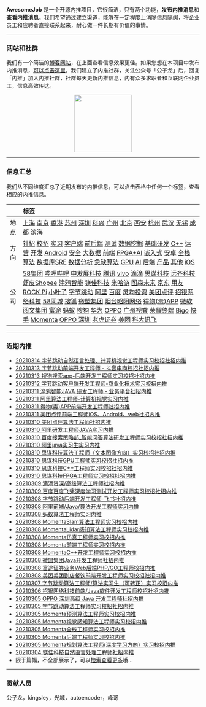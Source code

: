 
 

**AwesomeJob** 是一个开源内推项目，它很简洁，只有两个功能，**发布内推消息**和**查看内推消息**。我们希望通过建立渠道，能够在一定程度上消除信息隔阂，将企业员工和应聘者直接联系起来，耐心做一件长期有价值的事情。

---

### 网站和社群

我们有一个简洁的[博客网站](https://dikea.github.io/)，在上面查看信息效果更佳。如果您想在本项目中发布内推消息，[可以点击这里](https://wj.qq.com/s2/8043669/40c0)。我们建立了内推社群，关注公众号「公子龙」后，回复「内推」加入内推社群，社群每天更新内推信息，内有众多求职者和互联网企业员工，信息高效传达。

<div align=center><img src="https://img-blog.csdnimg.cn/20210306220847278.jpg?x-oss-process=type_ZmFuZ3poZW5naGVpdGk,shadow_10,text_aHR0cHM6Ly9ibG9nLmNzZG4ubmV0L0RvSmludGlhbg==,size_16,color_FFFFFF,t_70#pic_center" width="150"/></div>


--- 
### 信息汇总

我们从不同维度汇总了近期发布的内推信息，可以点击表格中任何一个标签，查看相应的内推信息。

||标签|
|:---:|:---|
|地点|[上海](https://dikea.github.io//tags)  [南京](https://dikea.github.io//tags)  [香港](https://dikea.github.io//tags)  [苏州](https://dikea.github.io//tags)  [深圳](https://dikea.github.io//tags)  [科兴](https://dikea.github.io//tags)  [广州](https://dikea.github.io//tags)  [北京](https://dikea.github.io//tags)  [西安](https://dikea.github.io//tags)  [杭州](https://dikea.github.io//tags)  [武汉](https://dikea.github.io//tags)  [无锡](https://dikea.github.io//tags)  [成都](https://dikea.github.io//tags)  [滨海](https://dikea.github.io//tags)|
|方向|[社招](https://dikea.github.io//series)  [校招](https://dikea.github.io//series)  [实习](https://dikea.github.io//series)	[客户端](https://dikea.github.io//categories)  [前后端](https://dikea.github.io//categories)  [测试](https://dikea.github.io//categories)  [数据挖掘](https://dikea.github.io//categories)  [基础研发](https://dikea.github.io//categories)  [C++](https://dikea.github.io//categories)  [运营](https://dikea.github.io//categories)  [开发](https://dikea.github.io//categories)  [Android](https://dikea.github.io//categories)  [安全](https://dikea.github.io//categories)  [大数据](https://dikea.github.io//categories)  [前端](https://dikea.github.io//categories)  [FPGA+AI](https://dikea.github.io//categories)  [嵌入式](https://dikea.github.io//categories)  [安卓](https://dikea.github.io//categories)  [全栈](https://dikea.github.io//categories)  [算法](https://dikea.github.io//categories)  [数据库SRE](https://dikea.github.io//categories)  [数据分析](https://dikea.github.io//categories)  [急缺算法](https://dikea.github.io//categories)  [GPU](https://dikea.github.io//categories)  [AI](https://dikea.github.io//categories)  [后端](https://dikea.github.io//categories)  [产品](https://dikea.github.io//categories)  [其他](https://dikea.github.io//categories)  [iOS](https://dikea.github.io//categories)|
|公司|[58集团](https://dikea.github.io//tags)  [哔哩哔哩](https://dikea.github.io//tags)  [中发展科技](https://dikea.github.io//tags)  [腾讯](https://dikea.github.io//tags)  [vivo](https://dikea.github.io//tags)  [滴滴](https://dikea.github.io//tags)  [思谋科技](https://dikea.github.io//tags)  [远齐科技](https://dikea.github.io//tags)  [虾皮Shopee](https://dikea.github.io//tags)  [涂鸦智能](https://dikea.github.io//tags)  [镁佳科技](https://dikea.github.io//tags)  [米哈游](https://dikea.github.io//tags)  [图森未来](https://dikea.github.io//tags)  [京东](https://dikea.github.io//tags)  [用友](https://dikea.github.io//tags)  [ROCK Pi](https://dikea.github.io//tags)  [小叶子](https://dikea.github.io//tags)  [字节跳动](https://dikea.github.io//tags)  [阿里](https://dikea.github.io//tags)  [百度](https://dikea.github.io//tags)  [灵均投资](https://dikea.github.io//tags)  [美团点评](https://dikea.github.io//tags)  [招银网络科技](https://dikea.github.io//tags)  [58同城](https://dikea.github.io//tags)  [搜狐](https://dikea.github.io//tags)  [微盟集团](https://dikea.github.io//tags)  [烟台昭阳网络](https://dikea.github.io//tags)  [得物(毒)APP](https://dikea.github.io//tags)  [微软](https://dikea.github.io//tags)  [阅文集团](https://dikea.github.io//tags)  [富途](https://dikea.github.io//tags)  [蚂蚁](https://dikea.github.io//tags)  [搜狗](https://dikea.github.io//tags)  [华为](https://dikea.github.io//tags)  [OPPO](https://dikea.github.io//tags)  [广州视睿](https://dikea.github.io//tags)  [荣耀终端](https://dikea.github.io//tags)  [Bigo](https://dikea.github.io//tags)  [快手](https://dikea.github.io//tags)  [Momenta](https://dikea.github.io//tags)  [OPPO 深圳](https://dikea.github.io//tags)  [老虎证券](https://dikea.github.io//tags)  [美团](https://dikea.github.io//tags)  [科大讯飞](https://dikea.github.io//tags)|
--- 

### 近期内推 
- [20210314  字节跳动自然语言处理、计算机视觉工程师实习校招社招内推](https://dikea.github.io/posts/jobs/job_123)
- [20210313  字节跳动前端开发工程师 - 抖音电商校招社招内推](https://dikea.github.io/posts/jobs/job_122)
- [20210313  搜狗搜索app-后端开发工程师实习校招社招内推](https://dikea.github.io/posts/jobs/job_121)
- [20210312  字节跳动客户端开发工程师-商业化技术实习校招内推](https://dikea.github.io/posts/jobs/job_120)
- [20210311  涂鸦智能JAVA 研发工程师 - 业务平台社招内推](https://dikea.github.io/posts/jobs/job_119)
- [20210311  阿里算法工程师-计算机视觉实习内推](https://dikea.github.io/posts/jobs/job_118)
- [20210311  得物(毒)APP前端开发工程师社招内推](https://dikea.github.io/posts/jobs/job_117)
- [20210311  美团点评前端工程师iOS、Android、web社招内推](https://dikea.github.io/posts/jobs/job_116)
- [20210310  美团点评算法工程师社招内推](https://dikea.github.io/posts/jobs/job_115)
- [20210310  阿里研发工程师JAVA实习内推](https://dikea.github.io/posts/jobs/job_114)
- [20210310  百度搜索策略部_智能问答算法研发工程师实习校招社招内推](https://dikea.github.io/posts/jobs/job_113)
- [20210310  阿里java实习生实习内推](https://dikea.github.io/posts/jobs/job_112)
- [20210310  思谋科技算法工程师（文本图像方向）实习校招社招内推](https://dikea.github.io/posts/jobs/job_111)
- [20210310  思谋科技GPU工程师实习校招社招内推](https://dikea.github.io/posts/jobs/job_110)
- [20210310  思谋科技C++工程师实习校招社招内推](https://dikea.github.io/posts/jobs/job_109)
- [20210310  思谋科技FPGA工程师实习校招社招内推](https://dikea.github.io/posts/jobs/job_108)
- [20210309  滴滴资深/高级算法工程师社招内推](https://dikea.github.io/posts/jobs/job_107)
- [20210309  百度百度飞桨深度学习测试开发工程师实习校招社招内推](https://dikea.github.io/posts/jobs/job_106)
- [20210308  字节跳动后端开发工程师-飞书社招内推](https://dikea.github.io/posts/jobs/job_105)
- [20210308  阿里前端/Java/算法开发工程师实习内推](https://dikea.github.io/posts/jobs/job_104)
- [20210308  蚂蚁算法工程师实习内推](https://dikea.github.io/posts/jobs/job_103)
- [20210308  MomentaSlam算法工程师实习校招内推](https://dikea.github.io/posts/jobs/job_102)
- [20210308  MomentaLidar感知算法工程师实习校招内推](https://dikea.github.io/posts/jobs/job_101)
- [20210308  Momenta仿真工程师实习校招内推](https://dikea.github.io/posts/jobs/job_100)
- [20210308  Momenta前端工程师实习校招内推](https://dikea.github.io/posts/jobs/job_99)
- [20210308  MomentaC++开发工程师实习校招内推](https://dikea.github.io/posts/jobs/job_98)
- [20210308  微盟集团Java开发工程师社招内推](https://dikea.github.io/posts/jobs/job_97)
- [20210308  富途证券业务Web后端PHP/GO工程师校招内推](https://dikea.github.io/posts/jobs/job_96)
- [20210308  美团美团到店餐饮前端开发工程师实习校招社招内推](https://dikea.github.io/posts/jobs/job_95)
- [20210307  字节跳动算法工程师/算法实习生（可转正）实习校招内推](https://dikea.github.io/posts/jobs/job_94)
- [20210306  招银网络科技前端/Java软件开发工程师校招社招内推](https://dikea.github.io/posts/jobs/job_93)
- [20210305  OPPO 深圳高级 Java 开发工程师社招内推](https://dikea.github.io/posts/jobs/job_92)
- [20210305  字节跳动算法工程师实习校招社招内推](https://dikea.github.io/posts/jobs/job_91)
- [20210305  Momenta预测算法工程师实习校招内推](https://dikea.github.io/posts/jobs/job_90)
- [20210305  Momenta视觉感知算法工程师实习校招内推](https://dikea.github.io/posts/jobs/job_89)
- [20210305  Momenta全栈工程师实习校招内推](https://dikea.github.io/posts/jobs/job_88)
- [20210305  Momenta后端工程师实习校招内推](https://dikea.github.io/posts/jobs/job_87)
- [20210305  Momenta规划算法工程师(深度学习方向）实习校招内推](https://dikea.github.io/posts/jobs/job_86)
- [20210304  镁佳科技自然语言处理工程师社招内推](https://dikea.github.io/posts/jobs/job_85)
- 限于篇幅，不全部展示了，可以[检索查看更多](https://awesomejob.gitee.io/)哦...
--- 
### 贡献人员
公子龙，kingsley，光城，autoencoder，峰哥
